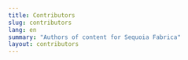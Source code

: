 ```yaml
---
title: Contributors
slug: contributors
lang: en
summary: "Authors of content for Sequoia Fabrica"
layout: contributors
---
```

